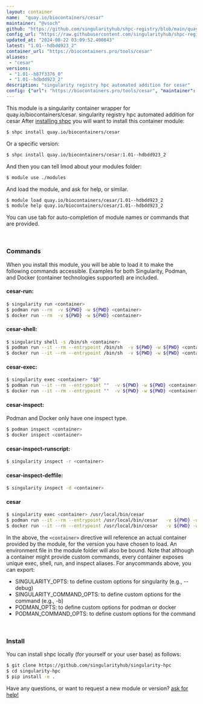 ```yaml
---
layout: container
name:  "quay.io/biocontainers/cesar"
maintainer: "@vsoch"
github: "https://github.com/singularityhub/shpc-registry/blob/main/quay.io/biocontainers/cesar/container.yaml"
config_url: "https://raw.githubusercontent.com/singularityhub/shpc-registry/main/quay.io/biocontainers/cesar/container.yaml"
updated_at: "2024-08-22 03:09:52.400843"
latest: "1.01--hdbdd923_2"
container_url: "https://biocontainers.pro/tools/cesar"
aliases:
 - "cesar"
versions:
 - "1.01--h87f3376_0"
 - "1.01--hdbdd923_2"
description: "singularity registry hpc automated addition for cesar"
config: {"url": "https://biocontainers.pro/tools/cesar", "maintainer": "@vsoch", "description": "singularity registry hpc automated addition for cesar", "latest": {"1.01--hdbdd923_2": "sha256:8f80af6d8e8d2fff5a9ad0002a0cb22d733711f27cf1174575b7ae20b6966e81"}, "tags": {"1.01--h87f3376_0": "sha256:0590933a637180c856d18def0a9cdd073bed15093f361608db8a97c6e0fc0089", "1.01--hdbdd923_2": "sha256:8f80af6d8e8d2fff5a9ad0002a0cb22d733711f27cf1174575b7ae20b6966e81"}, "docker": "quay.io/biocontainers/cesar", "aliases": {"cesar": "/usr/local/bin/cesar"}}
---
```


This module is a singularity container wrapper for quay.io/biocontainers/cesar.
singularity registry hpc automated addition for cesar
After [installing shpc](#install) you will want to install this container module:


```bash
$ shpc install quay.io/biocontainers/cesar
```

Or a specific version:

```bash
$ shpc install quay.io/biocontainers/cesar:1.01--hdbdd923_2
```

And then you can tell lmod about your modules folder:

```bash
$ module use ./modules
```

And load the module, and ask for help, or similar.

```bash
$ module load quay.io/biocontainers/cesar/1.01--hdbdd923_2
$ module help quay.io/biocontainers/cesar/1.01--hdbdd923_2
```

You can use tab for auto-completion of module names or commands that are provided.

<br>

### Commands

When you install this module, you will be able to load it to make the following commands accessible.
Examples for both Singularity, Podman, and Docker (container technologies supported) are included.

#### cesar-run:

```bash
$ singularity run <container>
$ podman run --rm  -v ${PWD} -w ${PWD} <container>
$ docker run --rm  -v ${PWD} -w ${PWD} <container>
```

#### cesar-shell:

```bash
$ singularity shell -s /bin/sh <container>
$ podman run --it --rm --entrypoint /bin/sh  -v ${PWD} -w ${PWD} <container>
$ docker run --it --rm --entrypoint /bin/sh  -v ${PWD} -w ${PWD} <container>
```

#### cesar-exec:

```bash
$ singularity exec <container> "$@"
$ podman run --it --rm --entrypoint ""  -v ${PWD} -w ${PWD} <container> "$@"
$ docker run --it --rm --entrypoint ""  -v ${PWD} -w ${PWD} <container> "$@"
```

#### cesar-inspect:

Podman and Docker only have one inspect type.

```bash
$ podman inspect <container>
$ docker inspect <container>
```

#### cesar-inspect-runscript:

```bash
$ singularity inspect -r <container>
```

#### cesar-inspect-deffile:

```bash
$ singularity inspect -d <container>
```


#### cesar

```bash
$ singularity exec <container> /usr/local/bin/cesar
$ podman run --it --rm --entrypoint /usr/local/bin/cesar   -v ${PWD} -w ${PWD} <container> -c " $@"
$ docker run --it --rm --entrypoint /usr/local/bin/cesar   -v ${PWD} -w ${PWD} <container> -c " $@"
```



In the above, the `<container>` directive will reference an actual container provided
by the module, for the version you have chosen to load. An environment file in the
module folder will also be bound. Note that although a container
might provide custom commands, every container exposes unique exec, shell, run, and
inspect aliases. For anycommands above, you can export:

 - SINGULARITY_OPTS: to define custom options for singularity (e.g., --debug)
 - SINGULARITY_COMMAND_OPTS: to define custom options for the command (e.g., -b)
 - PODMAN_OPTS: to define custom options for podman or docker
 - PODMAN_COMMAND_OPTS: to define custom options for the command

<br>

### Install

You can install shpc locally (for yourself or your user base) as follows:

```bash
$ git clone https://github.com/singularityhub/singularity-hpc
$ cd singularity-hpc
$ pip install -e .
```

Have any questions, or want to request a new module or version? [ask for help!](https://github.com/singularityhub/singularity-hpc/issues)
